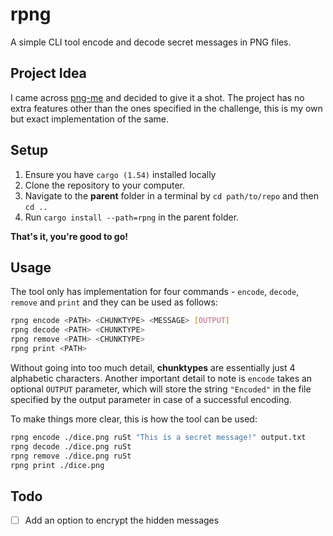 # rpng
A simple CLI tool encode and decode secret messages in PNG files. 

## Project Idea
I came across [png-me](https://picklenerd.github.io/pngme_book/) and decided to give it a shot. The project has no extra features other than the ones
specified in the challenge, this is my own but exact implementation of the same.

## Setup
1. Ensure you have `cargo (1.54)` installed locally
2. Clone the repository to your computer.
3. Navigate to the **parent** folder in a terminal by `cd path/to/repo` and then `cd ..`
4. Run `cargo install --path=rpng` in the parent folder.

**That's it, you're good to go!**

## Usage
The tool only has implementation for four commands - `encode`, `decode`, `remove` and `print` and they can be used as follows:
```sh
rpng encode <PATH> <CHUNKTYPE> <MESSAGE> [OUTPUT]
rpng decode <PATH> <CHUNKTYPE>
rpng remove <PATH> <CHUNKTYPE>
rpng print <PATH>
```

Without going into too much detail, **chunktypes** are essentially just 4 alphabetic characters.
Another important detail to note is `encode` takes an optional `OUTPUT` parameter, which will store the string `"Encoded"` in the file specified by the output
parameter in case of a successful encoding.

To make things more clear, this is how the tool can be used:
```sh
rpng encode ./dice.png ruSt "This is a secret message!" output.txt
rpng decode ./dice.png ruSt
rpng remove ./dice.png ruSt
rpng print ./dice.png
```
## Todo
- [ ] Add an option to encrypt the hidden messages
